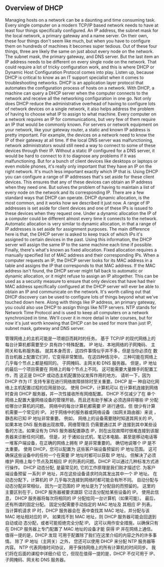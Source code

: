 ## Overview of DHCP

Managing hosts on a network can be a daunting and time consuming task. Every single computer on a modern TCP/IP based network needs to have at least four things specifically configured. An IP address, the subnet mask for the local network, a primary gateway and a name server. On their own, these four things don't seem like much, but when you have to configure them on hundreds of machines it becomes super tedious. Out of these four things, three are likely the same on just about every node on the network. The subnet mask, the primary gateway, and DNS server. But the last item an IP address needs to be different on every single node on the network. That could require a lot of tricky configuration work, and this is where DHCP or Dynamic Host Configuration Protocol comes into play. Listen up, because DHCP is critical to know as an IT support specialist when it comes to troubleshooting networks. DHCP is an application layer protocol that automates the configuration process of hosts on a network. With DHCP, a machine can query a DHCP server when the computer connects to the network and receive all the networking configuration in one go. Not only does DHCP reduce the administrative overhead of having to configure lots of network devices on a single network, it also helps address the problem of having to choose what IP to assign to what machine. Every computer on a network requires an IP for communications, but very few of them require an IP that would be commonly known. For servers or network equipment on your network, like your gateway router, a static and known IP address is pretty important. For example, the devices on a network need to know the IP of their gateway at all time. If the local DNS server was malfunctioning, network administrators would still need a way to connect to some of these devices through their IP. Without a static IP configured for a DNS server, it would be hard to connect to it to diagnose any problems if it was malfunctioning. But for a bunch of client devices like desktops or laptops or even mobile phones, it's really only important that they have an IP on the right network. It's much less important exactly which IP that is. Using DHCP you can configure a range of IP addresses that's set aside for these client devices. This ensures that any of these devices can obtain an IP address when they need one. But solves the problem of having to maintain a list of every node on the network and its corresponding IP. There are a few standard ways that DHCP can operate. DHCP dynamic allocation, is the most common, and it works how we described it just now. A range of IP addresses is set aside for client devices and one of these IPs is issued to these devices when they request one. Under a dynamic allocation the IP of a computer could be different almost every time it connects to the network. Automatic allocation is very similar to dynamic allocation, in that a range of IP addresses is set aside for assignment purposes. The main difference here is that, the DHCP server is asked to keep track of which IPs it's assigned to certain devices in the past. Using this information, the DHCP server will assign the same IP to the same machine each time if possible. Finally, there's what's known as fixed allocation. Fixed allocation requires a manually specified list of MAC address and their corresponding IPs. When a computer requests an IP, the DHCP server looks for its MAC address in a table and assigns the IP that corresponds to that MAC address. If the MAC address isn't found, the DHCP server might fall back to automatic or dynamic allocation, or it might refuse to assign an IP altogether. This can be used as a security measure to ensure that only devices that have had their MAC address specifically configured at the DHCP server will ever be able to obtain an IP and communicate on the network. It's worth calling out that DHCP discovery can be used to configure lots of things beyond what we've touched down here. Along with things like IP address, an primary gateway, you could also use DHCP to assign things like NTP servers. NTP stands for Network Time Protocol and is used to keep all computers on a network synchronized in time. We'll cover it in more detail in later courses, but for now it's just worth knowing that DHCP can be used for more than just IP, subnet mask, gateway and DNS server.



管理网络上的主机可能是一项艰巨而耗时的任务。 基于 TCP/IP 的现代网络上的每台计算机都需要至少 具有四个特殊配置。 IP 地址、本地网络的子网掩码、 主网关和名称服务器。 就其本身而言，这四件事情似乎并不多，但是当你必须在 数百台机器上配置它们时，它变得非常繁琐。 在这四种情况中， 三种可能在网络上几乎每个节点上都是相同的。 子网掩码、主网关和 DNS 服务器。 但是，IP 地址的最后一个项目需要在 网络上的每个节点上不同。 这可能需要大量棘手的配置工作，而 这正是 DHCP 或动态主机配置协议发挥作用的地方。 请听一下，因为 DHCP 作为 IT 支持专家在进行网络故障排除时至关重要。DHCP 是一 种自动化网络上主机配置过程的应用层协议。 使用 DHCP，计算机可以 在计算机连接到网络时查询 DHCP 服务器，并一次性接收所有网络配置。 DHCP 不仅减少了在 单个网络上配置大量网络设备的管理开销，而且还有助于解决 必须选择将哪些 IP 分配给哪台计算机的问题。 网络中的每台计算机都需要 IP 进行通信，但 很少有计算机需要一个常见的 IP。 对于网络中的服务器或网络设备（如网关路由器）来说 ，静态和已知 IP 地址非常重要。 例如， 网络上的设备需要随时知道其网关的 IP。 如果本地 DNS 服务器出现故障，网络管理员 仍需要通过其 IP 连接到其中某些设备的方法。如果没有为 DNS 服务器配置静态 IP，则在出现故障时很难连接到该服务器来诊断任何问题。 但是，对 于诸如台式机、笔记本电脑、甚至是移动电话等一堆客户端设备，在正确的网络上拥有 IP 是非常重要的。 确切地说哪个 IP 是不太重要。 使用 DHCP，您可以配置为 这些客户端设备预留的 IP 地址范围。 这可确保这些设备中的任何一个在需要 IP 地址时都可以获取 IP 地址。 但解决了必须维护 网络上每个节点及其相应 IP 的列表的问题。DHCP 可以通过几种标准方式进行操作。 DHCP 动态分配, 是最常见的, 它的工作原理是我们刚才描述它. 为客户端设备预留 一系列 IP 地址，并在这些设备请求时向其发出其中一个 IP 地址。 在 动态分配下，计算机的 IP 几乎每次连接到网络时都可能会有所不同。 自动分配与动态分配非常相似， 因为一定范围的 IP 地址是为了分配目的而预留的。 这里的主要区别在于，DHCP 服务器被要求跟踪 它过去分配给某些设备的 IP。 使用此信息， DHCP 服务器将每次将相同的 IP 分配给同一台计算机（如果可能）。 最后，还有所谓的固定分配。 固定分配需要手动指定的 MAC 地址及 其相应 IP 列表。 当计算机请求 IP 时，DHCP 服务器会在 表中查找其 MAC 地址，并分配与该 MAC 地址相对应的 IP。 如果找不到 MAC 地址，则 DHCP 服务器可能会回退到自动或动 态分配，或者可能拒绝完全分配 IP。 这可以用作安全措施，以确保只有 在 DHCP 服务器上专门配置了 MAC 地址的设备才能 获得 IP 并在网络上通信。 值得一提的是，DHCP 发现 可用于配置除了我们在这里介绍的内容之外的许多事情。 除了 IP 地址（主网关）之外， 您还可以使用 DHCP 来分配 NTP 服务器等内容。 NTP 代表网络时间协议， 用于保持网络上的所有计算机的时间同步。 我们将在后面的课程中详细介绍 它，但现在值得一提的是，DHCP 不仅可用于 IP、 子网掩码、网关和 DNS 服务器。